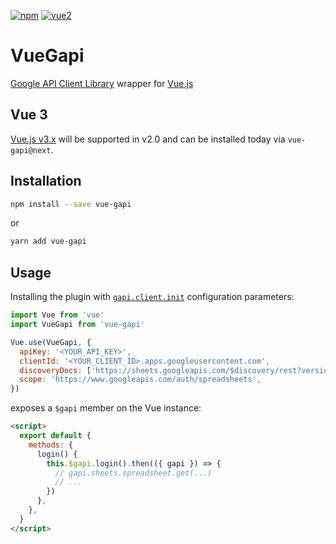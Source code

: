 [![npm](https://img.shields.io/npm/v/vue-gapi.svg)](https://www.npmjs.com/package/vue-gapi) [![vue2](https://img.shields.io/badge/vue-2.x-brightgreen.svg)](https://vuejs.org/)

# VueGapi

[Google API Client Library](https://github.com/google/google-api-javascript-client) wrapper for [Vue.js](https://vuejs.org/)

## Vue 3

[Vue.js v3.x](https://v3.vuejs.org/) will be supported in v2.0 and can be installed today via `vue-gapi@next`.

## Installation

```bash
npm install --save vue-gapi
```

or

```bash
yarn add vue-gapi
```

## Usage

Installing the plugin with [`gapi.client.init`](https://github.com/google/google-api-javascript-client/blob/master/docs/reference.md#----gapiclientinitargs--) configuration parameters:

```js
import Vue from 'vue'
import VueGapi from 'vue-gapi'

Vue.use(VueGapi, {
  apiKey: '<YOUR_API_KEY>',
  clientId: '<YOUR_CLIENT_ID>.apps.googleusercontent.com',
  discoveryDocs: ['https://sheets.googleapis.com/$discovery/rest?version=v4'],
  scope: 'https://www.googleapis.com/auth/spreadsheets',
})
```

exposes a `$gapi` member on the Vue instance:

```html
<script>
  export default {
    methods: {
      login() {
        this.$gapi.login().then(({ gapi }) => {
          // gapi.sheets.spreadsheet.get(...)
          // ...
        })
      },
    },
  }
</script>
```
